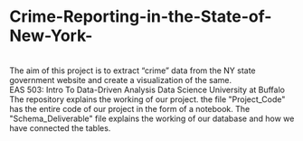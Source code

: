# Crime-Reporting-in-the-State-of-New-York-
<br> The aim of this project is to extract “crime” data from the NY state government website and create a visualization of the same. </br>
EAS 503: Intro To Data-Driven Analysis Data Science University at Buffalo 
The repository explains the working of our project. 
the file "Project_Code" has the entire code of our project in the form of a notebook. 
The "Schema_Deliverable" file explains the working of our database and how we have connected the tables. 




